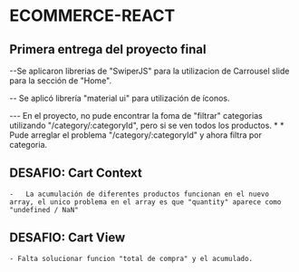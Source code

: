 # ECOMMERCE-REACT

## Primera entrega del proyecto final

--Se aplicaron librerias de "SwiperJS" para la utilizacion de Carrousel slide para la sección de "Home".

-- Se aplicó librería "material ui" para utilización de íconos.


--- En el proyecto, no pude encontrar la foma de "filtrar" categorias utilizando "/category/:categoryId", pero si se ven todos los productos. *
    * Pude arreglar el problema "/category/:categoryId" y ahora filtra por categoria.



## DESAFIO: Cart Context

    -   La acumulación de diferentes productos funcionan en el nuevo array, el unico problema en el array es que "quantity" aparece como "undefined / NaN"


## DESAFIO: Cart View

    - Falta solucionar funcion "total de compra" y el acumulado.